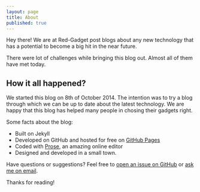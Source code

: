 ```yaml
---
layout: page
title: About
published: true
---
```


<p class="message">
  Hey there! We are at Red-Gadget post blogs about any new technology that has a potential to become a big hit in the near future.
</p>

There were lot of challenges while bringing this blog out. Almost all of them have met today.

## How it all happened?

We started this blog on 8th of October 2014. The intention was to try a blog through which we can be up to date about the latest technology. We are happy that this blog has helped many people in chosing their gadgets right.

Some facts about the blog:

* Built on Jekyll
* Developed on GitHub and hosted for free on [GitHub Pages](https://pages.github.com)
* Coded with [Prose](http://prose.io), an amazing online editor
* Designed and developed in a small town.

Have questions or suggestions? Feel free to [open an issue on GitHub](https://github.com/poole/issues/new) or [ask me on email](mailto:kopnicinc@gmail.com).

Thanks for reading!